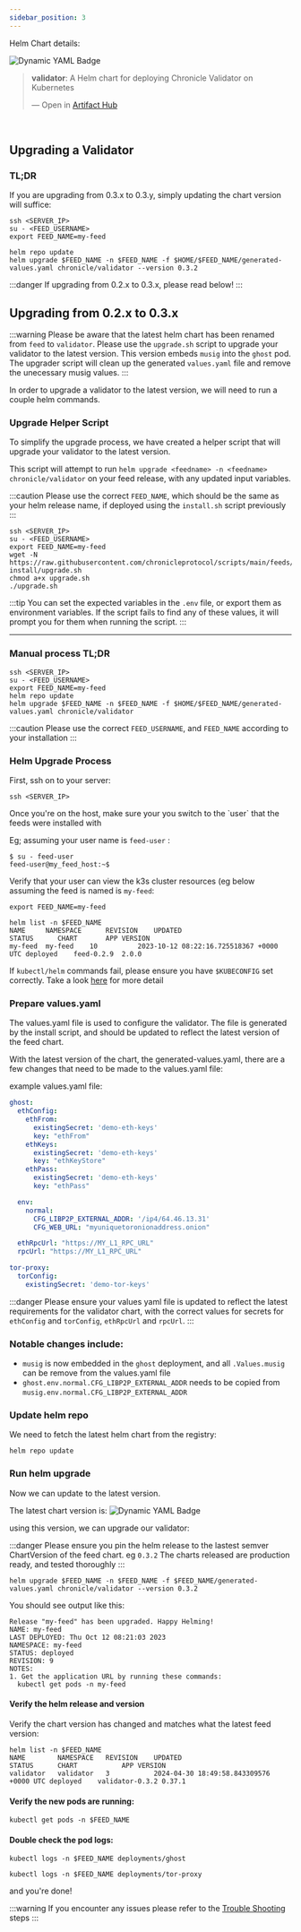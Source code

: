 ```yaml
---
sidebar_position: 3
---
```

Helm Chart details:

![Dynamic YAML Badge](https://img.shields.io/badge/dynamic/yaml?url=https%3A%2F%2Fchronicleprotocol.github.io%2Fcharts%2Findex.yaml&query=%24.entries.validator%5B0%5D.version&label=Validator%20ChartVersion&color=green)

<div class="artifacthub-widget" data-url="https://artifacthub.io/packages/helm/chronicle/validator" data-theme="light" data-header="true" data-stars="true" data-responsive="true"><blockquote><p lang="en" dir="ltr"><b>validator</b>: A Helm chart for deploying Chronicle Validator on Kubernetes</p>&mdash; Open in <a href="https://artifacthub.io/packages/helm/chronicle/validator">Artifact Hub</a></blockquote></div><script async src="https://artifacthub.io/artifacthub-widget.js"></script>

<br/>

## Upgrading a Validator

### TL;DR

If you are upgrading from 0.3.x to 0.3.y, simply updating the chart version will suffice:

```
ssh <SERVER_IP>
su - <FEED_USERNAME>
export FEED_NAME=my-feed
```
```
helm repo update
helm upgrade $FEED_NAME -n $FEED_NAME -f $HOME/$FEED_NAME/generated-values.yaml chronicle/validator --version 0.3.2
```

:::danger
If upgrading from 0.2.x to 0.3.x, please read below!
:::

## Upgrading from 0.2.x to 0.3.x

:::warning
Please be aware that the latest helm chart has been renamed from `feed` to `validator`. Please use the `upgrade.sh` script to upgrade your validator to the latest version. This version embeds `musig` into the `ghost` pod. The upgrader script will clean up the generated `values.yaml` file and remove the unecessary musig values.
:::

In order to upgrade a validator to the latest version, we will need to run a couple helm commands.

### Upgrade Helper Script

To simplify the upgrade process, we have created a helper script that will upgrade your validator to the latest version. 

This script will attempt to run `helm upgrade <feedname> -n <feedname> chronicle/validator` on your feed release, with any updated input variables.

:::caution
Please use the correct `FEED_NAME`, which should be the same as your helm release name, if deployed using the `install.sh` script previously
:::


```
ssh <SERVER_IP>
su - <FEED_USERNAME>
export FEED_NAME=my-feed
wget -N https://raw.githubusercontent.com/chronicleprotocol/scripts/main/feeds/k3s-install/upgrade.sh
chmod a+x upgrade.sh
./upgrade.sh
```

:::tip You can set the expected variables in the `.env` file, or export them as environment variables. If the script fails to find any of these values, it will prompt you for them when running the script.
:::

---

### Manual process TL;DR

```
ssh <SERVER_IP>
su - <FEED_USERNAME>
export FEED_NAME=my-feed
helm repo update
helm upgrade $FEED_NAME -n $FEED_NAME -f $HOME/$FEED_NAME/generated-values.yaml chronicle/validator
```

:::caution
Please use the correct `FEED_USERNAME`, and `FEED_NAME` according to your installation
:::

### Helm Upgrade Process

First, ssh on to your server:

```
ssh <SERVER_IP>
```

Once you're on the host, make sure your you switch to the \`user\` that the feeds were installed with

Eg; assuming your user name is `feed-user` :

```
$ su - feed-user
feed-user@my_feed_host:~$ 
```


Verify that your user can view the k3s cluster resources (eg below assuming the feed is named is `my-feed`:

```
export FEED_NAME=my-feed
```

```
helm list -n $FEED_NAME
NAME     NAMESPACE    	REVISION	UPDATED                                	STATUS  	CHART     	APP VERSION
my-feed	 my-feed	10      	2023-10-12 08:22:16.725518367 +0000 UTC	deployed	feed-0.2.9	2.0.0  
```

If `kubectl/helm` commands fail, please ensure you have `$KUBECONFIG` set correctly. Take a look [here](quickstart#kubectl--helm-commands-fail) for more detail

### Prepare values.yaml

The values.yaml file is used to configure the validator. The file is generated by the install script, and should be updated to reflect the latest version of the feed chart.

With the latest version of the chart, the generated-values.yaml, there are a few changes that need to be made to the values.yaml file:

example values.yaml file:

```yaml
ghost:
  ethConfig:
    ethFrom:
      existingSecret: 'demo-eth-keys'
      key: "ethFrom"
    ethKeys:
      existingSecret: 'demo-eth-keys'
      key: "ethKeyStore"
    ethPass:
      existingSecret: 'demo-eth-keys'
      key: "ethPass"

  env:
    normal:
      CFG_LIBP2P_EXTERNAL_ADDR: '/ip4/64.46.13.31'
      CFG_WEB_URL: "myuniquetoronionaddress.onion"

  ethRpcUrl: "https://MY_L1_RPC_URL"
  rpcUrl: "https://MY_L1_RPC_URL"

tor-proxy:
  torConfig:
    existingSecret: 'demo-tor-keys'
```

:::danger
Please ensure your values yaml file is updated to reflect the latest requirements for the validator chart, with the correct values for secrets for `ethConfig` and `torConfig`, `ethRpcUrl` and `rpcUrl`.
:::

### Notable changes include:

- `musig` is now embedded in the `ghost` deployment, and all `.Values.musig` can be remove from the values.yaml file
- `ghost.env.normal.CFG_LIBP2P_EXTERNAL_ADDR` needs to be copied from `musig.env.normal.CFG_LIBP2P_EXTERNAL_ADDR`


### Update helm repo

We need to fetch the latest helm chart from the registry:

```
helm repo update
```

### Run  helm upgrade

Now we can update to the latest version.

The latest chart version is:
![Dynamic YAML Badge](https://img.shields.io/badge/dynamic/yaml?url=https%3A%2F%2Fchronicleprotocol.github.io%2Fcharts%2Findex.yaml&query=%24.entries.validator%5B0%5D.version&label=Latest%20Chart&color=green)

using this version, we can upgrade our validator:

:::danger
Please ensure you pin the helm release to the lastest semver ChartVersion of the feed chart. eg `0.3.2`
The charts released are production ready, and tested thoroughly
:::

```
helm upgrade $FEED_NAME -n $FEED_NAME -f $FEED_NAME/generated-values.yaml chronicle/validator --version 0.3.2
```

You should see output like this:

```
Release "my-feed" has been upgraded. Happy Helming!
NAME: my-feed
LAST DEPLOYED: Thu Oct 12 08:21:03 2023
NAMESPACE: my-feed
STATUS: deployed
REVISION: 9
NOTES:
1. Get the application URL by running these commands:
  kubectl get pods -n my-feed
```

#### Verify the helm release and version

Verify the chart version has changed and matches what the latest feed version:

```
helm list -n $FEED_NAME
NAME     	NAMESPACE	REVISION	UPDATED                                	STATUS  	CHART          	APP VERSION
validator	validator	3       	2024-04-30 18:49:58.843309576 +0000 UTC	deployed	validator-0.3.2	0.37.1   
```

#### Verify the new pods are running:

```
kubectl get pods -n $FEED_NAME
```

#### Double check the pod logs:

```
kubectl logs -n $FEED_NAME deployments/ghost
```

```
kubectl logs -n $FEED_NAME deployments/tor-proxy
```
and you're done!

:::warning
If you encounter any issues please refer to the [Trouble Shooting](https://docs.chroniclelabs.org/validators/quickstart#trouble-shooting) steps
:::